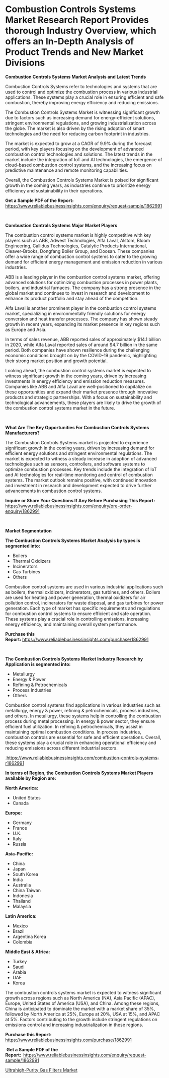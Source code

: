 <p><h1>Combustion Controls Systems Market Research Report Provides thorough Industry Overview, which offers an In-Depth Analysis of Product Trends and New Market Divisions</h1></p><p><strong>Combustion Controls Systems Market Analysis and Latest Trends</strong></p>
<p><p>Combustion Controls Systems refer to technologies and systems that are used to control and optimize the combustion process in various industrial applications. These systems play a crucial role in ensuring efficient and safe combustion, thereby improving energy efficiency and reducing emissions.</p><p>The Combustion Controls Systems Market is witnessing significant growth due to factors such as increasing demand for energy-efficient solutions, stringent environmental regulations, and growing industrialization across the globe. The market is also driven by the rising adoption of smart technologies and the need for reducing carbon footprint in industries.</p><p>The market is expected to grow at a CAGR of 9.9% during the forecast period, with key players focusing on the development of advanced combustion control technologies and solutions. The latest trends in the market include the integration of IoT and AI technologies, the emergence of cloud-based combustion control systems, and the increasing focus on predictive maintenance and remote monitoring capabilities.</p><p>Overall, the Combustion Controls Systems Market is poised for significant growth in the coming years, as industries continue to prioritize energy efficiency and sustainability in their operations.</p></p>
<p><strong>Get a Sample PDF of the Report:&nbsp;</strong> <a href="https://www.reliablebusinessinsights.com/enquiry/request-sample/1862991">https://www.reliablebusinessinsights.com/enquiry/request-sample/1862991</a></p>
<p>&nbsp;</p>
<p><strong>Combustion Controls Systems Major Market Players</strong></p>
<p><p>The combustion control systems market is highly competitive with key players such as ABB, Adwest Technologies, Alfa Laval, Alstom, Bloom Engineering, Callidus Technologies, Catalytic Products International, Cleaver-Brooks, Dongfang Boiler Group, and Doosan. These companies offer a wide range of combustion control systems to cater to the growing demand for efficient energy management and emission reduction in various industries.</p><p>ABB is a leading player in the combustion control systems market, offering advanced solutions for optimizing combustion processes in power plants, boilers, and industrial furnaces. The company has a strong presence in the global market and continues to invest in research and development to enhance its product portfolio and stay ahead of the competition.</p><p>Alfa Laval is another prominent player in the combustion control systems market, specializing in environmentally friendly solutions for energy conversion and heat transfer processes. The company has shown steady growth in recent years, expanding its market presence in key regions such as Europe and Asia.</p><p>In terms of sales revenue, ABB reported sales of approximately $14.1 billion in 2020, while Alfa Laval reported sales of around $4.7 billion in the same period. Both companies have shown resilience during the challenging economic conditions brought on by the COVID-19 pandemic, highlighting their strong market position and growth potential.</p><p>Looking ahead, the combustion control systems market is expected to witness significant growth in the coming years, driven by increasing investments in energy efficiency and emission reduction measures. Companies like ABB and Alfa Laval are well-positioned to capitalize on these opportunities and expand their market presence through innovative products and strategic partnerships. With a focus on sustainability and technological advancements, these players are likely to drive the growth of the combustion control systems market in the future.</p></p>
<p>&nbsp;</p>
<p><strong>What Are The Key Opportunities For Combustion Controls Systems Manufacturers?</strong></p>
<p><p>The Combustion Controls Systems market is projected to experience significant growth in the coming years, driven by increasing demand for efficient energy solutions and stringent environmental regulations. The market is expected to witness a steady increase in adoption of advanced technologies such as sensors, controllers, and software systems to optimize combustion processes. Key trends include the integration of IoT and AI technologies for real-time monitoring and control of combustion systems. The market outlook remains positive, with continued innovation and investment in research and development expected to drive further advancements in combustion control systems.</p></p>
<p><strong>Inquire or Share Your Questions If Any Before Purchasing This Report:</strong> <a href="https://www.reliablebusinessinsights.com/enquiry/pre-order-enquiry/1862991">https://www.reliablebusinessinsights.com/enquiry/pre-order-enquiry/1862991</a></p>
<p>&nbsp;</p>
<p><strong>Market Segmentation</strong></p>
<p><strong>The Combustion Controls Systems Market Analysis by types is segmented into:</strong></p>
<p><ul><li>Boilers</li><li>Thermal Oxidizers</li><li>Incinerators</li><li>Gas Turbines</li><li>Others</li></ul></p>
<p><p>Combustion control systems are used in various industrial applications such as boilers, thermal oxidizers, incinerators, gas turbines, and others. Boilers are used for heating and power generation, thermal oxidizers for air pollution control, incinerators for waste disposal, and gas turbines for power generation. Each type of market has specific requirements and regulations for combustion control systems to ensure efficient and safe operation. These systems play a crucial role in controlling emissions, increasing energy efficiency, and maintaining overall system performance.</p></p>
<p><strong>Purchase this Report:&nbsp;</strong><a href="https://www.reliablebusinessinsights.com/purchase/1862991">https://www.reliablebusinessinsights.com/purchase/1862991</a></p>
<p>&nbsp;</p>
<p><strong>The Combustion Controls Systems Market Industry Research by Application is segmented into:</strong></p>
<p><ul><li>Metallurgy</li><li>Energy & Power</li><li>Refining & Petrochemicals</li><li>Process Industries</li><li>Others</li></ul></p>
<p><p>Combustion control systems find applications in various industries such as metallurgy, energy & power, refining & petrochemicals, process industries, and others. In metallurgy, these systems help in controlling the combustion process during metal processing. In energy & power sector, they ensure efficient fuel utilization. In refining & petrochemicals, they assist in maintaining optimal combustion conditions. In process industries, combustion controls are essential for safe and efficient operations. Overall, these systems play a crucial role in enhancing operational efficiency and reducing emissions across different industrial sectors.</p></p>
<p><a href="https://www.reliablebusinessinsights.com/combustion-controls-systems-r1862991">&nbsp;https://www.reliablebusinessinsights.com/combustion-controls-systems-r1862991</a></p>
<p><strong>In terms of Region, the Combustion Controls Systems Market Players available by Region are:</strong></p>
<p>
    <p> <strong> North America: </strong>
        <ul>
            <li>United States</li>
            <li>Canada</li>
        </ul>
        </p> 
    <p> <strong> Europe: </strong>
        <ul>
            <li>Germany</li>
            <li>France</li>
            <li>U.K.</li>
            <li>Italy</li>
            <li>Russia</li>
        </ul>
        </p> 
    <p> <strong> Asia-Pacific: </strong>
        <ul>
            <li>China</li>
            <li>Japan</li>
            <li>South Korea</li>
            <li>India</li>
            <li>Australia</li>
            <li>China Taiwan</li>
            <li>Indonesia</li>
            <li>Thailand</li>
            <li>Malaysia</li>
        </ul>
        </p> 
    <p> <strong> Latin America: </strong>
        <ul>
            <li>Mexico</li>
            <li>Brazil</li>
            <li>Argentina Korea</li>
            <li>Colombia</li>
        </ul>
        </p> 
    <p> <strong> Middle East & Africa: </strong>
        <ul>
            <li>Turkey</li>
            <li>Saudi</li>
            <li>Arabia</li>
            <li>UAE</li>
            <li>Korea</li>
        </ul>
    </p>
    </p>
<p><p>The combustion controls systems market is expected to witness significant growth across regions such as North America (NA), Asia Pacific (APAC), Europe, United States of America (USA), and China. Among these regions, China is anticipated to dominate the market with a market share of 35%, followed by North America at 25%, Europe at 20%, USA at 15%, and APAC at 5%. Factors contributing to the growth include stringent regulations on emissions control and increasing industrialization in these regions.</p></p>
<p><strong>Purchase this Report: </strong><a href="https://www.reliablebusinessinsights.com/purchase/1862991">https://www.reliablebusinessinsights.com/purchase/1862991</a></p>
<p>&nbsp;<strong>Get a Sample PDF of the Report:&nbsp;&nbsp;</strong><a href="https://www.reliablebusinessinsights.com/enquiry/request-sample/1862991">https://www.reliablebusinessinsights.com/enquiry/request-sample/1862991</a></p>
<p><strong></strong></p>
<p><p><a href="https://github.com/nusratjahan12006/Market-Research-Report-List-2/blob/main/ultrahigh-purity-gas-filters-market.md">Ultrahigh-Purity Gas Filters Market</a></p></p>